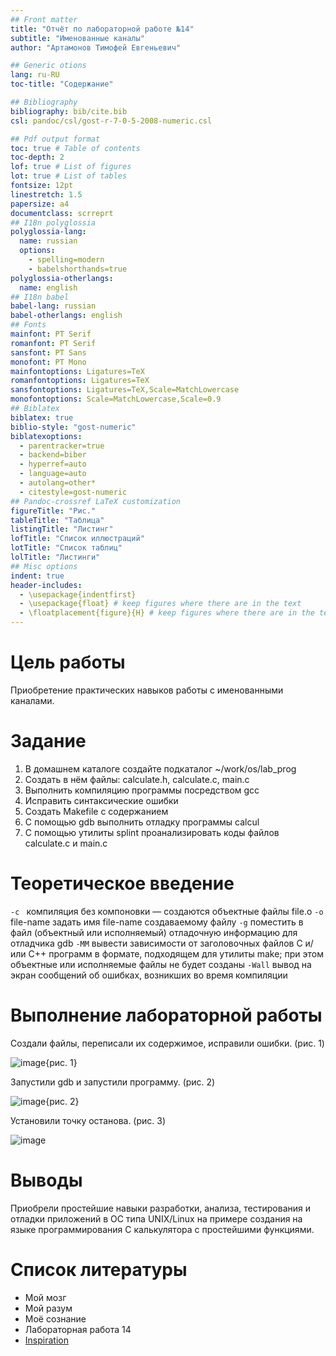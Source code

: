 ```yaml
---
## Front matter
title: "Отчёт по лабораторной работе №14"
subtitle: "Именованные каналы"
author: "Артамонов Тимофей Евгеньевич"

## Generic otions
lang: ru-RU
toc-title: "Содержание"

## Bibliography
bibliography: bib/cite.bib
csl: pandoc/csl/gost-r-7-0-5-2008-numeric.csl

## Pdf output format
toc: true # Table of contents
toc-depth: 2
lof: true # List of figures
lot: true # List of tables
fontsize: 12pt
linestretch: 1.5
papersize: a4
documentclass: scrreprt
## I18n polyglossia
polyglossia-lang:
  name: russian
  options:
	- spelling=modern
	- babelshorthands=true
polyglossia-otherlangs:
  name: english
## I18n babel
babel-lang: russian
babel-otherlangs: english
## Fonts
mainfont: PT Serif
romanfont: PT Serif
sansfont: PT Sans
monofont: PT Mono
mainfontoptions: Ligatures=TeX
romanfontoptions: Ligatures=TeX
sansfontoptions: Ligatures=TeX,Scale=MatchLowercase
monofontoptions: Scale=MatchLowercase,Scale=0.9
## Biblatex
biblatex: true
biblio-style: "gost-numeric"
biblatexoptions:
  - parentracker=true
  - backend=biber
  - hyperref=auto
  - language=auto
  - autolang=other*
  - citestyle=gost-numeric
## Pandoc-crossref LaTeX customization
figureTitle: "Рис."
tableTitle: "Таблица"
listingTitle: "Листинг"
lofTitle: "Список иллюстраций"
lotTitle: "Список таблиц"
lolTitle: "Листинги"
## Misc options
indent: true
header-includes:
  - \usepackage{indentfirst}
  - \usepackage{float} # keep figures where there are in the text
  - \floatplacement{figure}{H} # keep figures where there are in the text
---
```


# Цель работы

Приобретение практических навыков работы с именованными каналами.

# Задание

1. В домашнем каталоге создайте подкаталог ~/work/os/lab_prog
2. Создать в нём файлы: calculate.h, calculate.c, main.c
3. Выполнить компиляцию программы посредством gcc
4. Исправить синтаксические ошибки
5. Создать Makefile с содержанием
6. С помощью gdb выполнить отладку программы calcul 
7. С помощью утилиты splint проанализировать коды файлов calculate.c и main.c


# Теоретическое введение

`-c ` компиляция без компоновки — создаются объектные файлы file.o
`-o` file-name задать имя file-name создаваемому файлу
`-g` поместить в файл (объектный или исполняемый) отладочную информацию для отладчика gdb
`-MM` вывести зависимости от заголовочных файлов C и/или C++ программ в формате, подходящем для утилиты make; при этом объектные или исполняемые файлы не будет созданы
`-Wall` вывод на экран сообщений об ошибках, возникших во время компиляции

# Выполнение лабораторной работы

Создали файлы, переписали их содержимое, исправили ошибки. (рис. 1)

![image](https://user-images.githubusercontent.com/104139992/172015374-f40009e6-e684-4c87-ac10-e30603cd7db2.png){рис. 1}

Запустили gdb и запустили программу. (рис. 2)

![image](https://user-images.githubusercontent.com/104139992/172015446-709e5809-718b-486f-b347-f6c9133af0b2.png){рис. 2}

Установили точку останова. (рис. 3)

![image](https://user-images.githubusercontent.com/104139992/172015490-807a07e1-f323-4cbe-b8c4-cf42ede34359.png)

# Выводы

Приобрели простейшие навыки разработки, анализа, тестирования и отладки приложений в ОС типа UNIX/Linux на примере создания на языке программирования С калькулятора с простейшими функциями.

# Список литературы

- Мой мозг
- Мой разум
- Моё сознание
- Лабораторная работа 14
- [Inspiration](https://youtu.be/7OYFay9Bel4)
